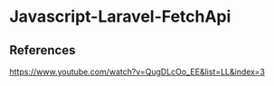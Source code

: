 # Javascript-Laravel-FetchApi

## References
https://www.youtube.com/watch?v=QugDLcOo_EE&list=LL&index=3
